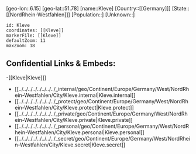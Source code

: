 ﻿---
location: [51.78,6.15]
mapzoom: [7,12] 
mapmarker: city 
type: City
tags:
- geo/City


SpocWebEntityId: 31482
isDeleted: false
confidential: public

---
[geo-lon::6.15]
[geo-lat::51.78]
[name::Kleve]
[Country::[[Germany]]]
[State::[[NordRhein-Westfahlen]]]
[Population::]
[Unknown::]


```leaflet
id: Kleve
coordinates: [[Kleve]]
markerFile: [[Kleve]]
defaultZoom: 11 
maxZoom: 18
```


## Confidential Links & Embeds: 
-[[Kleve|Kleve]]] 
- [[../../../../../../../../_internal/geo/Continent/Europe/Germany/West/NordRhein-Westfahlen/City/Kleve.internal|Kleve.internal]] 
- [[../../../../../../../../_protect/geo/Continent/Europe/Germany/West/NordRhein-Westfahlen/City/Kleve.protect|Kleve.protect]] 
- [[../../../../../../../../_private/geo/Continent/Europe/Germany/West/NordRhein-Westfahlen/City/Kleve.private|Kleve.private]] 
- [[../../../../../../../../_personal/geo/Continent/Europe/Germany/West/NordRhein-Westfahlen/City/Kleve.personal|Kleve.personal]] 
- [[../../../../../../../../_secret/geo/Continent/Europe/Germany/West/NordRhein-Westfahlen/City/Kleve.secret|Kleve.secret]] 
